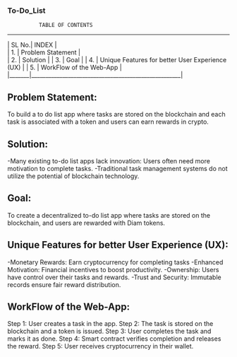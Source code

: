 ### To-Do_List

              TABLE OF CONTENTS
 _____________________________________________________________
| SL No.| INDEX                                               |     
|    1. |  Problem Statement                                  |           
|    2. |  Solution                                           |
|    3. |   Goal                                              |
|    4. |  Unique Features for better User Experience (UX)    |
|    5. | WorkFlow of the Web-App                             |
|_______|_____________________________________________________|

## Problem Statement:
To build a to do list app where tasks are stored on the blockchain and  each task is associated with a token and users can earn rewards in crypto.

## Solution:
-Many existing to-do list apps lack innovation: Users often need more motivation to complete tasks.
-Traditional task management systems do not utilize the potential of blockchain technology.

## Goal: 
To create a decentralized to-do list app where tasks are stored on the blockchain, and users are rewarded with Diam tokens. 

## Unique Features for better User Experience (UX):
-Monetary Rewards: Earn cryptocurrency for completing tasks
-Enhanced Motivation: Financial incentives to boost productivity.
-Ownership: Users have control over their tasks and rewards.
-Trust and Security: Immutable records ensure fair reward distribution.

## WorkFlow of the Web-App:
Step 1: User creates a task in the app.
Step 2: The task is stored on the blockchain and a token is issued.
Step 3: User completes the task and marks it as done.
Step 4: Smart contract verifies completion and releases the reward.
Step 5: User receives cryptocurrency in their wallet. 



